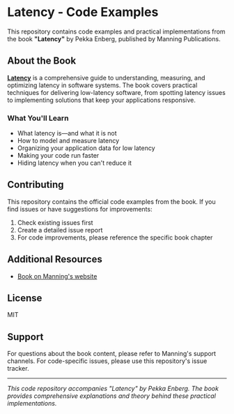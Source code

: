 # Latency - Code Examples

This repository contains code examples and practical implementations from the book **"Latency"** by Pekka Enberg, published by Manning Publications.

## About the Book

[**Latency**](https://www.manning.com/books/latency) is a comprehensive guide to understanding, measuring, and optimizing latency in software systems. The book covers practical techniques for delivering low-latency software, from spotting latency issues to implementing solutions that keep your applications responsive.

### What You'll Learn

- What latency is—and what it is not
- How to model and measure latency
- Organizing your application data for low latency
- Making your code run faster
- Hiding latency when you can't reduce it

## Contributing

This repository contains the official code examples from the book. If you find issues or have suggestions for improvements:

1. Check existing issues first
2. Create a detailed issue report
3. For code improvements, please reference the specific book chapter

## Additional Resources

- [Book on Manning's website](https://www.manning.com/books/latency)

## License

MIT

## Support

For questions about the book content, please refer to Manning's support channels. For code-specific issues, please use this repository's issue tracker.

---

*This code repository accompanies "Latency" by Pekka Enberg. The book provides comprehensive explanations and theory behind these practical implementations.*
